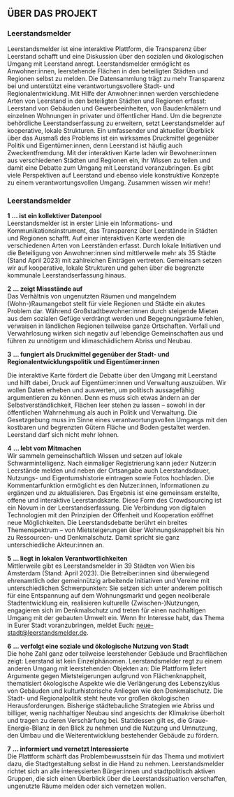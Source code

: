 
## ÜBER DAS PROJEKT

### Leerstandsmelder

Leerstandsmelder ist eine interaktive Plattform, die Transparenz über Leerstand schafft und eine Diskussion über den sozialen und ökologischen Umgang mit Leerstand anregt. Leerstandsmelder ermöglicht es Anwohner:innen, leerstehende Flächen in den beteiligten Städten und Regionen selbst zu melden. Die Datensammlung trägt zu mehr Transparenz bei und unterstützt eine verantwortungsvollere Stadt- und Regionalentwicklung. Mit Hilfe der Anwohner:innen werden verschiedene Arten von Leerstand in den beteiligten Städten und Regionen erfasst: Leerstand von Gebäuden und Gewerbeeinheiten, von Baudenkmälern und einzelnen Wohnungen in privater und öffentlicher Hand. 
Um die begrenzte behördliche Leerstandserfassung zu erweitern, setzt Leerstandsmelder auf kooperative, lokale Strukturen. Ein umfassender und aktueller Überblick über das Ausmaß des Problems ist ein wirksames Druckmittel gegenüber Politik und Eigentümer:innen, denn Leerstand ist häufig auch Zweckentfremdung. Mit der interaktiven Karte laden wir Bewohner:innen aus verschiedenen Städten und Regionen ein, ihr Wissen zu teilen und damit eine Debatte zum Umgang mit Leerstand voranzubringen.
Es gibt viele Perspektiven auf Leerstand und ebenso viele konstruktive Konzepte zu einem verantwortungsvollen Umgang. Zusammen wissen wir mehr! 


### Leerstandsmelder

**1**
**… ist ein kollektiver Datenpool**  
Leerstandsmelder ist in erster Linie ein Informations- und Kommunikationsinstrument, das Transparenz über Leerstände in Städten und Regionen schafft. Auf einer interaktiven Karte werden die verschiedenen Arten von Leerständen erfasst. Durch lokale Initiativen und die Beteiligung von Anwohner:innen sind mittlerweile mehr als 35 Städte (Stand April 2023) mit zahlreichen Einträgen vertreten. Gemeinsam setzen wir auf kooperative, lokale Strukturen und gehen über die begrenzte kommunale Leerstandserfassung hinaus.

**2**
**… zeigt Missstände auf**  
Das Verhältnis von ungenutzten Räumen und mangelndem (Wohn-)Raumangebot stellt für viele Regionen und Städte ein akutes Problem dar. Während Großstadtbewohner:innen durch steigende Mieten aus dem sozialen Gefüge verdrängt werden und Begegnungsräume fehlen, verwaisen in ländlichen Regionen teilweise ganze Ortschaften. Verfall und Verwahrlosung wirken sich negativ auf lebendige Gemeinschaften aus und führen zu unnötigem und klimaschädlichem Abriss und Neubau.

**3**
**… fungiert als Druckmittel gegenüber der Stadt- und Regionalentwicklungspolitik und Eigentümer:innen**

Die interaktive Karte fördert die Debatte über den Umgang mit Leerstand und hilft dabei, Druck auf Eigentümer:innen und Verwaltung auszuüben. Wir wollen Daten erheben und auswerten, um politisch aussagefähig argumentieren zu können. Denn es muss sich etwas ändern an der Selbstverständlichkeit, Flächen leer stehen zu lassen – sowohl in der öffentlichen Wahrnehmung als auch in Politik und Verwaltung. Die Gesetzgebung muss im Sinne eines verantwortungsvollen Umgangs mit den kostbaren und begrenzten Gütern Fläche und Boden gestaltet werden. Leerstand darf sich nicht mehr lohnen.

**4**
**… lebt vom Mitmachen**  
Wir sammeln gemeinschaftlich Wissen und setzen auf lokale Schwarmintelligenz. Nach einmaliger Registrierung kann jede:r Nutzer:in Leerstände melden und neben der Ortsangabe auch Leerstandsdauer, Nutzungs- und Eigentumshistorie eintragen sowie Fotos hochladen. Die Kommentarfunktion ermöglicht es den Nutzer:innen, Informationen zu ergänzen und zu aktualisieren. Das Ergebnis ist eine gemeinsam erstellte, offene und interaktive Leerstandskarte. Diese Form des Crowdsourcing ist ein Novum in der Leerstandserfassung. Die Verbindung von digitalen Technologien mit den Prinzipien der Offenheit und Kooperation eröffnet neue Möglichkeiten. Die Leerstandsdebatte berührt ein breites Themenspektrum – von Mietsteigerungen über Wohnungsknappheit bis hin zu Ressourcen- und Denkmalschutz. Damit spricht sie ganz unterschiedliche Akteur:innen an.

**5**
**… liegt in lokalen Verantwortlichkeiten**  
Mittlerweile gibt es Leerstandsmelder in 39 Städten von Wien bis Amsterdam (Stand: April 2023). Die Betreiber:innen sind überwiegend ehrenamtlich oder gemeinnützig arbeitende Initiativen und Vereine mit unterschiedlichen Schwerpunkten: Sie setzen sich unter anderem politisch für eine Entspannung auf dem Wohnungsmarkt und gegen neoliberale Stadtentwicklung ein, realisieren kulturelle (Zwischen-)Nutzungen, engagieren sich im Denkmalschutz und treten für einen nachhaltigen Umgang mit der gebauten Umwelt ein. Wenn Ihr Interesse habt, das Thema in Eurer Stadt voranzubringen, meldet Euch: <neue-stadt@leerstandsmelder.de>.

**6**
**… verfolgt eine soziale und ökologische Nutzung von Stadt**  
Die hohe Zahl ganz oder teilweise leerstehender Gebäude und Brachflächen zeigt: Leerstand ist kein Einzelphänomen. Leerstandsmelder regt zu einem anderen Umgang mit leerstehenden Objekten an: Die Plattform liefert Argumente gegen Mietsteigerungen aufgrund von Flächenknappheit, thematisiert ökologische Aspekte wie die Verlängerung des Lebenszyklus von Gebäuden und kulturhistorische Anliegen wie den Denkmalschutz. Die Stadt- und Regionalpolitik steht heute vor großen ökologischen Herausforderungen. Bisherige städtebauliche Strategien wie Abriss und billiger, wenig nachhaltiger Neubau sind angesichts der Klimakrise überholt und tragen zu deren Verschärfung bei. Stattdessen gilt es, die Graue-Energie-Bilanz in den Blick zu nehmen und die Nutzung und Umnutzung, den Umbau und die Weiterentwicklung bestehender Gebäude zu fördern.

**7**
**… informiert und vernetzt Interessierte**  
Die Plattform schärft das Problembewusstsein für das Thema und motiviert dazu, die Stadtgestaltung selbst in die Hand zu nehmen. Leerstandsmelder richtet sich an alle interessierten Bürger:innen und stadtpolitisch aktiven Gruppen, die sich einen Überblick über die Leerstandssituation verschaffen, ungenutzte Räume melden oder sich vernetzen wollen.